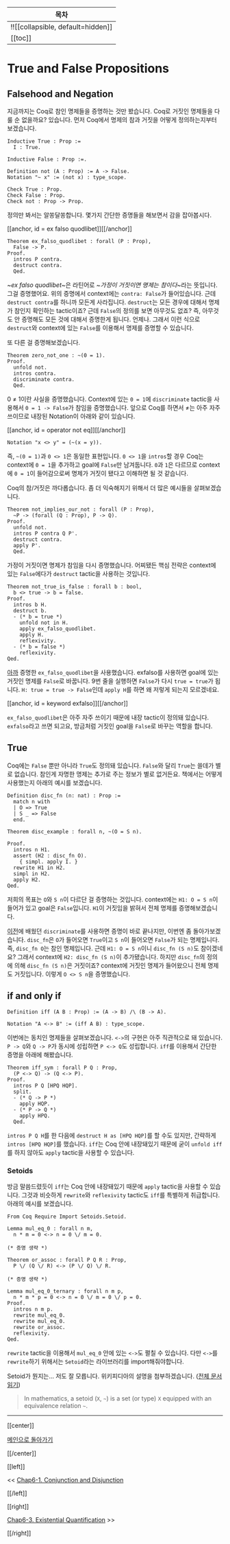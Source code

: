 | 목차 |
|-------------------|
|!![[collapsible, default=hidden]]  |
|[[toc]]|

# True and False Propositions

## Falsehood and Negation

지금까지는 Coq로 참인 명제들을 증명하는 것만 봤습니다. Coq로 거짓인 명제들을 다룰 순 없을까요? 있습니다. 먼저 Coq에서 명제의 참과 거짓을 어떻게 정의하는지부터 보겠습니다.

```coq, line_num
Inductive True : Prop :=
  I : True.

Inductive False : Prop :=.

Definition not (A : Prop) := A -> False.
Notation "~ x" := (not x) : type_scope.

Check True : Prop.
Check False : Prop.
Check not : Prop -> Prop.
```

정의만 봐서는 알쏭달쏭합니다. 몇가지 간단한 증명들을 해보면서 감을 잡아봅시다.

[[anchor, id = ex falso quodlibet]][[/anchor]]

```coq, line_num
Theorem ex_falso_quodlibet : forall (P : Prop),
  False -> P.
Proof.
  intros P contra.
  destruct contra.
  Qed.
```

~_ex falso quodlibet_~은 라틴어로 ~_가정이 거짓이면 명제는 참이다_~라는 뜻입니다. 그걸 증명했어요. 위의 증명에서 context에는 `contra: False`가 들어있습니다. 근데 `destruct contra`를 하니까 모든게 사라집니다. `destruct`는 모든 경우에 대해서 명제가 참인지 확인하는 tactic이죠? 근데 `False`의 정의를 보면 아무것도 없죠? 즉, 아무것도 안 증명해도 모든 것에 대해서 증명한게 됩니다. 언제나. 그래서 이런 식으로 `destruct`와 context에 있는 `False`를 이용해서 명제를 증명할 수 있습니다.

또 다른 걸 증명해보겠습니다.

```coq, line_num
Theorem zero_not_one : ~(0 = 1).
Proof.
  unfold not.
  intros contra.
  discriminate contra.
  Qed.
```

0 ≠ 1이란 사실을 증명했습니다. Context에 있는 `0 = 1`에 `discriminate` tactic을 사용해서 `0 = 1 -> False`가 참임을 증명했습니다. 앞으로 Coq를 하면서 ≠는 아주 자주 쓰이므로 내장된 Notation이 아래와 같이 있습니다.

[[anchor, id = operator not eq]][[/anchor]]

```coq
Notation "x <> y" = (~(x = y)).
```

즉, `~(0 = 1)`과 `0 <> 1`은 동일한 표현입니다. `0 <> 1`을 `intros`할 경우 Coq는 context에 `0 = 1`을 추가하고 goal에 `False`만 남겨둡니다. `0`과 `1`은 다르므로 context에 `0 = 1`이 들어감으로써 명제가 거짓이 됐다고 이해하면 될 것 같습니다.

Coq의 참/거짓은 까다롭습니다. 좀 더 익숙해지기 위해서 더 많은 예시들을 살펴보겠습니다.

```coq, line_num
Theorem not_implies_our_not : forall (P : Prop),
  ~P -> (forall (Q : Prop), P -> Q).
Proof.
  unfold not.
  intros P contra Q P'.
  destruct contra.
  apply P'.
  Qed.
```

가정이 거짓이면 명제가 참임을 다시 증명했습니다. 어찌됐든 핵심 전략은 context에 있는 `False`에다가 `destruct` tactic을 사용하는 것입니다.

```coq, line_num
Theorem not_true_is_false : forall b : bool,
  b <> true -> b = false.
Proof.
  intros b H.
  destruct b.
  - (* b = true *)
    unfold not in H.
    apply ex_falso_quodlibet.
    apply H.
    reflexivity.
  - (* b = false *)
    reflexivity.
Qed.
```

[아까](#exfalsoquodlibet) 증명한 `ex_falso_quodlibet`을 사용했습니다. exfalso를 사용하면 goal에 있는 거짓인 명제를 `False`로 바꿉니다. 9번 줄을 실행하면 `False`가 다시 `true = true`가 됩니다. `H: true = true -> False`인데 `apply H`를 하면 왜 저렇게 되는지 모르겠네요.

[[anchor, id = keyword exfalso]][[/anchor]]

`ex_falso_quodlibet`은 아주 자주 쓰이기 때문에 내장 tactic이 정의돼 있습니다. `exfalso`라고 쓰면 되고요, 방금처럼 거짓인 goal을 `False`로 바꾸는 역할을 합니다.

## True

Coq에는 `False` 뿐만 아니라 `True`도 정의돼 있습니다. `False`와 달리 `True`는 쓸데가 별로 없습니다. 참인게 자명한 명제는 추가로 주는 정보가 별로 없거든요. 책에서는 어떻게 사용했는지 아래의 예시를 보겠습니다.

```coq, line_num
Definition disc_fn (n: nat) : Prop :=
  match n with
  | O => True
  | S _ => False
  end.

Theorem disc_example : forall n, ~(O = S n).

Proof.
  intros n H1.
  assert (H2 : disc_fn O).
    { simpl. apply I. }
  rewrite H1 in H2.
  simpl in H2.
  apply H2.
Qed.
```

저희의 목표는 `O`와 `S n`이 다르단 걸 증명하는 것입니다. context에는 `H1: O = S n`이 들어가 있고 goal은 `False`입니다. `H1`이 거짓임을 밝혀서 전체 명제를 증명해보겠습니다.

[이전](Chap5-2.html#keyworddiscriminate)에 배웠던 `discriminate`를 사용하면 증명이 바로 끝나지만, 이번엔 좀 돌아가보겠습니다. `disc_fn`은 `O`가 들어오면 `True`이고 `S n`이 들어오면 `False`가 되는 명제입니다. 즉, `disc_fn O`는 참인 명제입니다. 근데 `H1: O = S n`이니 `disc_fn (S n)`도 참이겠네요? 그래서 context에 `H2: disc_fn (S n)`이 추가됐습니다. 하지만 `disc_fn`의 정의에 의해 `disc_fn (S n)`은 거짓이죠? context에 거짓인 명제가 들어왔으니 전체 명제도 거짓입니다. 이렇게 `O <> S n`을 증명했습니다.

## if and only if

```coq, line_num
Definition iff (A B : Prop) := (A -> B) /\ (B -> A).

Notation "A <-> B" := (iff A B) : type_scope.
```

이번에는 동치인 명제들을 살펴보겠습니다. `<->`의 구현은 아주 직관적으로 돼 있습니다. `P -> Q`와 `Q -> P`가 동시에 성립하면 `P <-> Q`도 성립합니다. `iff`를 이용해서 간단한 증명을 아래에 해봤습니다.

```coq, line_num
Theorem iff_sym : forall P Q : Prop,
  (P <-> Q) -> (Q <-> P).
Proof.
  intros P Q [HPQ HQP].
  split.
  - (* Q -> P *)
    apply HQP.
  - (* P -> Q *)
    apply HPQ.
  Qed.
```

`intros P Q H`를 한 다음에 `destruct H as [HPQ HQP]`를 할 수도 있지만, 간략하게 `intros [HPQ HQP]`를 했습니다. `iff`는 Coq 안에 내장돼있기 때문에 굳이 `unfold iff`를 하지 않아도 `apply` tactic을 사용할 수 있습니다.

### Setoids

방금 말씀드렸듯이 `iff`는 Coq 안에 내장돼있기 때문에 `apply` tactic을 사용할 수 있습니다. 그것과 비슷하게 `rewrite`와 `reflexivity` tactic도 `iff`를 특별하게 취급합니다. 아래의 예시를 보겠습니다.

```coq, line_num
From Coq Require Import Setoids.Setoid.

Lemma mul_eq_0 : forall n m,
  n * m = 0 <-> n = 0 \/ m = 0.

(* 증명 생략 *)

Theorem or_assoc : forall P Q R : Prop,
  P \/ (Q \/ R) <-> (P \/ Q) \/ R.

(* 증명 생략 *)

Lemma mul_eq_0_ternary : forall n m p,
  n * m * p = 0 <-> n = 0 \/ m = 0 \/ p = 0.
Proof.
  intros n m p.
  rewrite mul_eq_0.
  rewrite mul_eq_0.
  rewrite or_assoc.
  reflexivity.
Qed.
```

`rewrite` tactic을 이용해서 `mul_eq_0` 안에 있는 `<->`도 펼칠 수 있습니다. 다만 `<->`를 `rewrite`하기 위해서는 `Setoid`라는 라이브러리를 import해줘야합니다.

Setoid가 뭔지는... 저도 잘 모릅니다. 위키피디아의 설명을 첨부하겠습니다. ([전체 문서 읽기](https://en.wikipedia.org/wiki/Setoid))

> In mathematics, a setoid (`X`, `~`) is a set (or type) `X` equipped with an equivalence relation `~`.

---

[[center]]

[메인으로 돌아가기](index.html)

[[/center]]

[[left]]

<< [Chap6-1. Conjunction and Disjunction](Chap6-1.html)

[[/left]]

[[right]]

[Chap6-3. Existential Quantification](Chap6-3.html) >>

[[/right]]